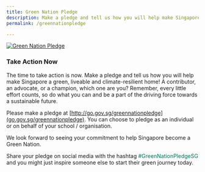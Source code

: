 ```yaml
---
title: Green Nation Pledge
description: Make a pledge and tell us how you will help make Singapore a green, liveable and climate-resilient home!
permalink: /greennationpledge

---
```

<a href="http://go.gov.sg/greennationpledge"><img src="/images/GNPWebBanner.png" alt="Green Nation Pledge"></a>


### Take Action Now 

The time to take action is now. Make a pledge and tell us how you will help make Singapore a green, liveable and climate-resilient home! A contributor, an advocate, or a champion, which one are you? Remember, every little effort counts, so do what you can and be a part of the driving force towards a sustainable future.

Please make a pledge at [http://go.gov.sg/greennationpledge](go.gov.sg/greennationpledge). You can choose to pledge as an individual or on behalf of your school / organisation. 

We look forward to seeing your commitment to help Singapore become a Green Nation.

Share your pledge on social media with the hashtag <span style="color:#00725c">#GreenNationPledgeSG</span> and you might just inspire someone else to start their green journey today.
